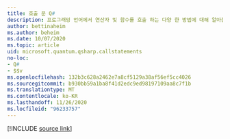 ```yaml
---
title: 호출 문 Q#
description: 프로그래밍 언어에서 연산자 및 함수를 호출 하는 다양 한 방법에 대해 알아봅니다 Q# .
author: bettinaheim
ms.author: beheim
ms.date: 10/07/2020
ms.topic: article
uid: microsoft.quantum.qsharp.callstatements
no-loc:
- Q#
- $$v
ms.openlocfilehash: 132b3c628a2462e7a8cf5129a38af56ef5cc4026
ms.sourcegitcommit: b930bb59a1ba8f41d2edc9ed98197109aa8c7f1b
ms.translationtype: MT
ms.contentlocale: ko-KR
ms.lasthandoff: 11/26/2020
ms.locfileid: "96233757"
---
```

<!---
# Call statements in Q#
-->

[!INCLUDE [source link](~/includes/qsharp-language/Specifications/Language/2_Statements/CallStatements.md)]

